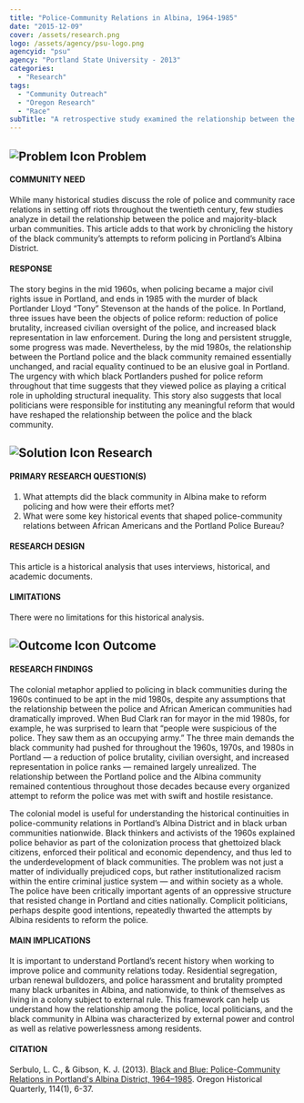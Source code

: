 ```yaml
---
title: "Police-Community Relations in Albina, 1964-1985"
date: "2015-12-09"
cover: /assets/research.png
logo: /assets/agency/psu-logo.png
agencyid: "psu"
agency: "Portland State University - 2013"
categories:
  - "Research"
tags:
  - "Community Outreach"
  - "Oregon Research"
  - "Race"
subTitle: "A retrospective study examined the relationship between the black community and police between 1964 and 1985, uncovering differences in the perception of the improvement or decline of that relationship."
---
```


## ![Problem Icon](https://github.com/google/material-design-icons/raw/master/alert/1x_web/ic_error_outline_black_48dp.png "Problem") Problem

#### COMMUNITY NEED

While many historical studies discuss the role of police and community race relations in setting off riots throughout the twentieth century, few studies analyze in detail the relationship between the police and majority-black urban communities. This article adds to that work by chronicling the history of the black community’s attempts to reform policing in Portland’s Albina District.

#### RESPONSE

The story begins in the mid 1960s, when policing became a major civil rights issue in Portland, and ends in 1985 with the murder of black Portlander Lloyd “Tony” Stevenson at the hands of the police. In Portland, three issues have been the objects of police reform: reduction of police brutality, increased civilian oversight of the police, and increased black representation in law enforcement. During the long and persistent struggle, some progress was made. Nevertheless, by the mid 1980s, the relationship between the Portland police and the black community remained essentially unchanged, and racial equality continued to be an elusive goal in Portland. The urgency with which black Portlanders pushed for police reform throughout that time suggests that they viewed police as playing a critical role in upholding structural inequality. This story also suggests that local politicians were responsible for instituting any meaningful reform that would have reshaped the relationship between the police and the black community.

## ![Solution Icon](https://github.com/google/material-design-icons/raw/master/action/1x_web/ic_lightbulb_outline_black_48dp.png "Solution") Research

#### PRIMARY RESEARCH QUESTION(S)

1. What attempts did the black community in Albina make to reform policing and how were their efforts met?
2. What were some key historical events that shaped police-community relations between African Americans and the Portland Police Bureau?

#### RESEARCH DESIGN

This article is a historical analysis that uses interviews, historical, and academic documents.

#### LIMITATIONS

There were no limitations for this historical analysis.

## ![Outcome Icon](https://github.com/google/material-design-icons/raw/master/action/1x_web/ic_view_list_black_48dp.png "Outcome") Outcome

#### RESEARCH FINDINGS

The colonial metaphor applied to policing in black communities during the 1960s continued to be apt in the mid 1980s, despite any assumptions that the relationship between the police and African American communities had dramatically improved. When Bud Clark ran for mayor in the mid 1980s, for example, he was surprised to learn that “people were suspicious of the police. They saw them as an occupying army.” The three main demands the black community had pushed for throughout the 1960s, 1970s, and 1980s in Portland — a reduction of police brutality, civilian oversight, and increased representation in police ranks — remained largely unrealized. The relationship between the Portland police and the Albina community remained contentious throughout those decades because every organized attempt to reform the police was met with swift and hostile resistance.

The colonial model is useful for understanding the historical continuities in police-community relations in Portland’s Albina District and in black urban communities nationwide. Black thinkers and activists of the 1960s explained police behavior as part of the colonization process that ghettoized black citizens, enforced their political and economic dependency, and thus led to the underdevelopment of black communities. The problem was not just a matter of individually prejudiced cops, but rather institutionalized racism within the entire criminal justice system — and within society as a whole. The police have been critically important agents of an oppressive structure that resisted change in Portland and cities nationally. Complicit politicians, perhaps despite good intentions, repeatedly thwarted the attempts by Albina residents to reform the police.

#### MAIN IMPLICATIONS

It is important to understand Portland’s recent history when working to improve police and community relations today. Residential segregation, urban renewal bulldozers, and police harassment and brutality prompted many black urbanites in Albina, and nationwide, to think of themselves as living in a colony subject to external rule. This framework can help us understand how the relationship among the police, local politicians, and the black community in Albina was characterized by external power and control as well as relative powerlessness among residents.

#### CITATION

Serbulo, L. C., & Gibson, K. J. (2013). [Black and Blue: Police-Community Relations in Portland's Albina District, 1964–1985](https://pdxscholar.library.pdx.edu/cgi/viewcontent.cgi?referer=&httpsredir=1&article=1068&context=usp_fac). Oregon Historical Quarterly, 114(1), 6-37.
